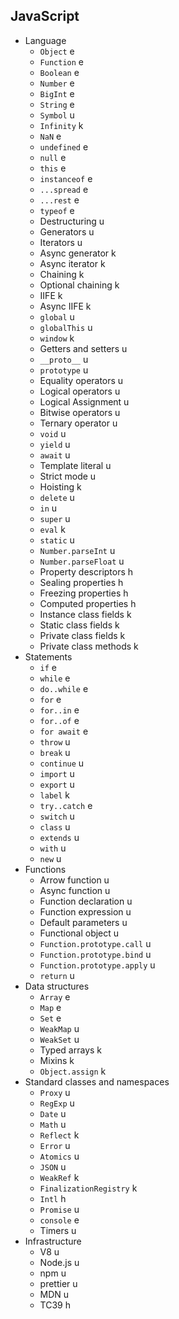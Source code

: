 ## JavaScript

- Language
  - `Object` e
  - `Function` e
  - `Boolean` e
  - `Number` e
  - `BigInt` e
  - `String` e
  - `Symbol` u
  - `Infinity` k
  - `NaN` e
  - `undefined` e
  - `null` e
  - `this` e
  - `instanceof` e
  - `...spread` e
  - `...rest` e
  - `typeof` e
  - Destructuring u
  - Generators u
  - Iterators u
  - Async generator k
  - Async iterator k
  - Chaining k
  - Optional chaining k
  - IIFE k
  - Async IIFE k
  - `global` u
  - `globalThis` u
  - `window` k
  - Getters and setters u
  - `__proto__` u
  - `prototype` u
  - Equality operators u
  - Logical operators u
  - Logical Assignment u
  - Bitwise operators u
  - Ternary operator u
  - `void` u
  - `yield` u
  - `await` u
  - Template literal u
  - Strict mode u
  - Hoisting k
  - `delete` u
  - `in` u
  - `super` u
  - `eval` k
  - `static` u
  - `Number.parseInt` u
  - `Number.parseFloat` u
  - Property descriptors h
  - Sealing properties h
  - Freezing properties h
  - Computed properties h
  - Instance class fields k
  - Static class fields k
  - Private class fields k
  - Private class methods k
- Statements
  - `if` e
  - `while` e
  - `do..while` e
  - `for` e
  - `for..in` e
  - `for..of` e
  - `for await` e
  - `throw` u
  - `break` u
  - `continue` u
  - `import` u
  - `export` u
  - `label` k
  - `try..catch` e
  - `switch` u
  - `class` u
  - `extends` u
  - `with` u
  - `new` u
- Functions
  - Arrow function u
  - Async function u
  - Function declaration u
  - Function expression u
  - Default parameters u
  - Functional object u
  - `Function.prototype.call` u
  - `Function.prototype.bind` u
  - `Function.prototype.apply` u
  - `return` u
- Data structures
  - `Array` e
  - `Map` e
  - `Set` e
  - `WeakMap` u
  - `WeakSet` u
  - Typed arrays k
  - Mixins k
  - `Object.assign` k
- Standard classes and namespaces
  - `Proxy` u
  - `RegExp` u
  - `Date` u
  - `Math` u
  - `Reflect` k
  - `Error` u
  - `Atomics` u
  - `JSON` u
  - `WeakRef` k
  - `FinalizationRegistry` k
  - `Intl` h
  - `Promise` u
  - `console` e
  - Timers u
- Infrastructure
  - V8 u
  - Node.js u
  - npm u
  - prettier u
  - MDN u
  - TC39 h
